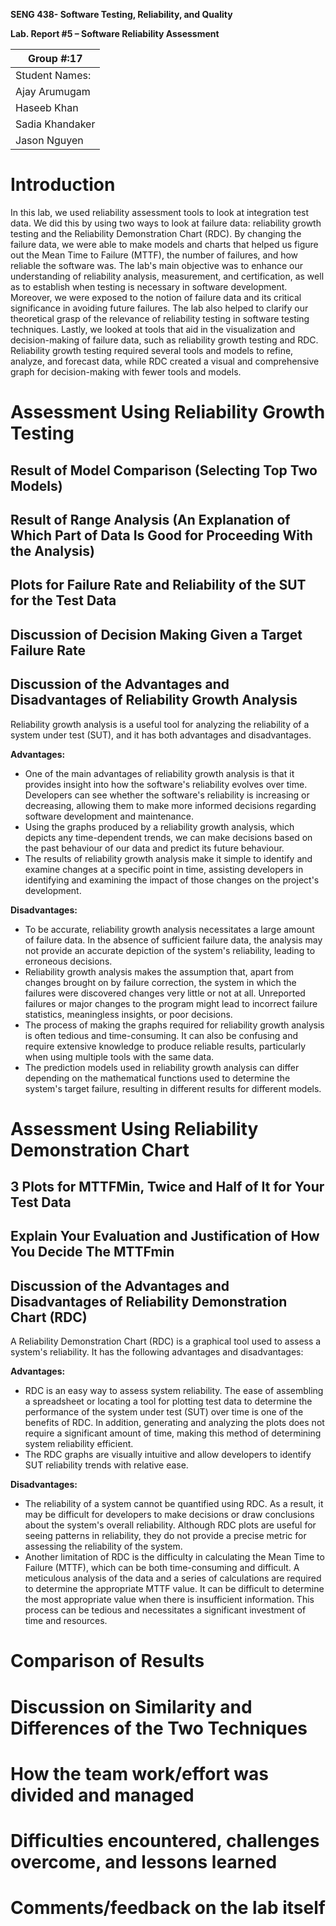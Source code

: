 **SENG 438- Software Testing, Reliability, and Quality**

**Lab. Report \#5 – Software Reliability Assessment**

| Group \#:17    |     
| -------------- |
| Student Names: |    
| Ajay Arumugam  |     
| Haseeb Khan    |     
| Sadia Khandaker|
| Jason Nguyen   |

# Introduction

In this lab, we used reliability assessment tools to look at integration test data. We did this by using two ways to look at failure data: reliability growth testing and the Reliability Demonstration Chart (RDC). By changing the failure data, we were able to make models and charts that helped us figure out the Mean Time to Failure (MTTF), the number of failures, and how reliable the software was. The lab's main objective was to enhance our understanding of reliability analysis, measurement, and certification, as well as to establish when testing is necessary in software development. Moreover, we were exposed to the notion of failure data and its critical significance in avoiding future failures. The lab also helped to clarify our theoretical grasp of the relevance of reliability testing in software testing techniques. Lastly, we looked at tools that aid in the visualization and decision-making of failure data, such as reliability growth testing and RDC. Reliability growth testing required several tools and models to refine, analyze, and forecast data, while RDC created a visual and comprehensive graph for decision-making with fewer tools and models.

# Assessment Using Reliability Growth Testing 

## Result of Model Comparison (Selecting Top Two Models)


## Result of Range Analysis (An Explanation of Which Part of Data Is Good for Proceeding With the Analysis)


## Plots for Failure Rate and Reliability of the SUT for the Test Data

## Discussion of Decision Making Given a Target Failure Rate


## Discussion of the Advantages and Disadvantages of Reliability Growth Analysis

Reliability growth analysis is a useful tool for analyzing the reliability of a system under test (SUT), and it has both advantages and disadvantages.

**Advantages:**
- One of the main advantages of reliability growth analysis is that it provides insight into how the software's reliability evolves over time. Developers can see whether the software's reliability is increasing or decreasing, allowing them to make more informed decisions regarding software development and maintenance.
- Using the graphs produced by a reliability growth analysis, which depicts any time-dependent trends, we can make decisions based on the past behaviour of our data and predict its future behaviour.
- The results of reliability growth analysis make it simple to identify and examine changes at a specific point in time, assisting developers in identifying and examining the impact of those changes on the project's development.

**Disadvantages:**
- To be accurate, reliability growth analysis necessitates a large amount of failure data. In the absence of sufficient failure data, the analysis may not provide an accurate depiction of the system's reliability, leading to erroneous decisions.
- Reliability growth analysis makes the assumption that, apart from changes brought on by failure correction, the system in which the failures were discovered changes very little or not at all. Unreported failures or major changes to the program might lead to incorrect failure statistics, meaningless insights, or poor decisions.
- The process of making the graphs required for reliability growth analysis is often tedious and time-consuming. It can also be confusing and require extensive knowledge to produce reliable results, particularly when using multiple tools with the same data.
- The prediction models used in reliability growth analysis can differ depending on the mathematical functions used to determine the system's target failure, resulting in different results for different models.


# Assessment Using Reliability Demonstration Chart 

## 3 Plots for MTTFMin, Twice and Half of It for Your Test Data

## Explain Your Evaluation and Justification of How You Decide The MTTFmin

## Discussion of the Advantages and Disadvantages of Reliability Demonstration Chart (RDC)

A Reliability Demonstration Chart (RDC) is a graphical tool used to assess a system's reliability. It has the following advantages and disadvantages:

**Advantages:**
- RDC is an easy way to assess system reliability. The ease of assembling a spreadsheet or locating a tool for plotting test data to determine the performance of the system under test (SUT) over time is one of the benefits of RDC. In addition, generating and analyzing the plots does not require a significant amount of time, making this method of determining system reliability efficient.
- The RDC graphs are visually intuitive and allow developers to identify SUT reliability trends with relative ease.

**Disadvantages:**
- The reliability of a system cannot be quantified using RDC. As a result, it may be difficult for developers to make decisions or draw conclusions about the system's overall reliability. Although RDC plots are useful for seeing patterns in reliability, they do not provide a precise metric for assessing the reliability of the system.
- Another limitation of RDC is the difficulty in calculating the Mean Time to Failure (MTTF), which can be both time-consuming and difficult. A meticulous analysis of the data and a series of calculations are required to determine the appropriate MTTF value. It can be difficult to determine the most appropriate value when there is insufficient information. This process can be tedious and necessitates a significant investment of time and resources.


# Comparison of Results

# Discussion on Similarity and Differences of the Two Techniques

# How the team work/effort was divided and managed

# 

# Difficulties encountered, challenges overcome, and lessons learned

# Comments/feedback on the lab itself
